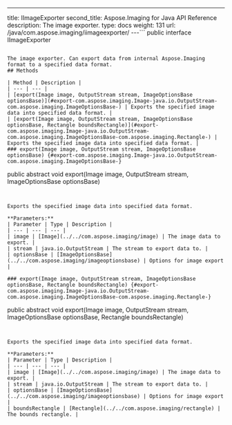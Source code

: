 ---
title: IImageExporter
second_title: Aspose.Imaging for Java API Reference
description: The image exporter.
type: docs
weight: 131
url: /java/com.aspose.imaging/iimageexporter/
---```
public interface IImageExporter
```

The image exporter. Can export data from internal Aspose.Imaging format to a specified data format.
## Methods

| Method | Description |
| --- | --- |
| [export(Image image, OutputStream stream, ImageOptionsBase optionsBase)](#export-com.aspose.imaging.Image-java.io.OutputStream-com.aspose.imaging.ImageOptionsBase-) | Exports the specified image data into specified data format. |
| [export(Image image, OutputStream stream, ImageOptionsBase optionsBase, Rectangle boundsRectangle)](#export-com.aspose.imaging.Image-java.io.OutputStream-com.aspose.imaging.ImageOptionsBase-com.aspose.imaging.Rectangle-) | Exports the specified image data into specified data format. |
### export(Image image, OutputStream stream, ImageOptionsBase optionsBase) {#export-com.aspose.imaging.Image-java.io.OutputStream-com.aspose.imaging.ImageOptionsBase-}
```
public abstract void export(Image image, OutputStream stream, ImageOptionsBase optionsBase)
```


Exports the specified image data into specified data format.

**Parameters:**
| Parameter | Type | Description |
| --- | --- | --- |
| image | [Image](../../com.aspose.imaging/image) | The image data to export. |
| stream | java.io.OutputStream | The stream to export data to. |
| optionsBase | [ImageOptionsBase](../../com.aspose.imaging/imageoptionsbase) | Options for image export |

### export(Image image, OutputStream stream, ImageOptionsBase optionsBase, Rectangle boundsRectangle) {#export-com.aspose.imaging.Image-java.io.OutputStream-com.aspose.imaging.ImageOptionsBase-com.aspose.imaging.Rectangle-}
```
public abstract void export(Image image, OutputStream stream, ImageOptionsBase optionsBase, Rectangle boundsRectangle)
```


Exports the specified image data into specified data format.

**Parameters:**
| Parameter | Type | Description |
| --- | --- | --- |
| image | [Image](../../com.aspose.imaging/image) | The image data to export. |
| stream | java.io.OutputStream | The stream to export data to. |
| optionsBase | [ImageOptionsBase](../../com.aspose.imaging/imageoptionsbase) | Options for image export |
| boundsRectangle | [Rectangle](../../com.aspose.imaging/rectangle) | The bounds rectangle. |

